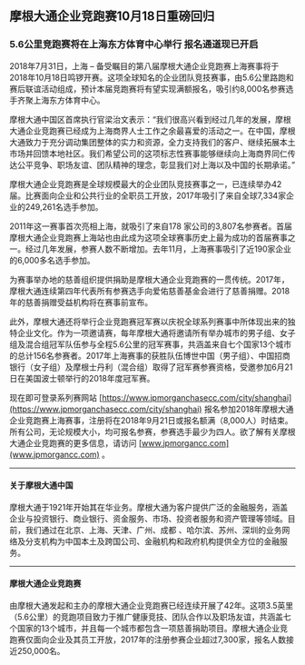 ## 摩根大通企业竞跑赛10月18日重磅回归
 
### 5.6公里竞跑赛将在上海东方体育中心举行 报名通道现已开启
 
2018年7月31日，上海 – 备受瞩目的第八届摩根大通企业竞跑赛上海赛事将于2018年10月18日鸣锣开赛。这项全球知名的企业团队竞技赛事，由5.6公里路跑和赛后联谊活动组成，预计本届竞跑赛将有望实现满额报名，吸引约8,000名参赛选手齐聚上海东方体育中心。  
 
摩根大通中国区首席执行官梁治文表示：“我们很高兴看到经过几年的发展，摩根大通企业竞跑赛已经成为上海商界人士工作之余最喜爱的活动之一。在中国，摩根大通致力于充分调动集团整体的实力和资源，全力支持我们的客户、继续拓展本土市场并回馈本地社区。我们希望公司的这项标志性赛事能够继续向上海商界同仁传达公平竞争、职场友谊、团队精神的理念，彰显我们对上海以及中国的长期承诺。”
 
摩根大通企业竞跑赛是全球规模最大的企业团队竞技赛事之一，已连续举办42届。比赛面向企业和公共行业的全职员工开放，2017年吸引了来自全球7,334家企业的249,261名选手参加。
 
2011年这一赛事首次亮相上海，就吸引了来自178 家公司的3,807名参赛者。首届摩根大通企业竞跑赛上海站也由此成为这项全球赛事历史上最为成功的首届赛事之一。经过几年发展，参赛人数不断增加。去年11月，上海赛事吸引了近190家企业的6,000多名选手参加。
 
为赛事举办地的慈善组织提供捐助是摩根大通企业竞跑赛的一贯传统。2017年，摩根大通连续第四年代表所有参赛选手向爱佑慈善基金会进行了慈善捐赠。2018年的慈善捐赠受益机构将在赛事前宣布。
 
此外，摩根大通还将举行企业竞跑赛冠军赛以庆祝全球系列赛事中所体现出来的独特企业文化。作为一项邀请赛，每年摩根大通将邀请所有举办城市的男子组、女子组及混合组冠军队伍参与全程5.6公里的冠军赛事，共涵盖来自七个国家13个城市的总计156名参赛者。2017年上海赛事的获胜队伍博世中国（男子组）、中国招商银行（女子组）及摩根士丹利（混合组）取得了冠军赛参赛资格，受邀参加6月21日在美国波士顿举行的2018年度冠军赛。    
 
现在即可登录系列赛网站 [https://www.jpmorganchasecc.com/city/shanghai](https://www.jpmorganchasecc.com/city/shanghai) 报名参加2018年摩根大通企业竞跑赛上海赛事，注册将在2018年9月21日或报名额满（8,000人）时结束。所有公司，无论规模大小，均可报名参赛，参赛选手最少为四人。欲了解有关摩根大通企业竞跑赛的更多信息，请访问 [www.jpmorgancc.com](www.jpmorgancc.com) 。
 
---

#### 关于摩根大通中国

摩根大通于1921年开始其在华业务。摩根大通为客户提供广泛的金融服务，涵盖企业与投资银行、商业银行、资金服务、市场、投资者服务和资产管理等领域。目前，我们通过在北京、上海、天津、广州、成都 、哈尔滨、苏州、深圳的业务网络及分支机构为中国本土及跨国公司、金融机构和政府机构提供全方位的金融服务。

---

#### 摩根大通企业竞跑赛

由摩根大通发起和主办的摩根大通企业竞跑赛已经连续开展了42年。这项3.5英里（5.6公里）的竞跑项目致力于推广健康竞技、团队合作以及职场友谊，共涵盖七个国家的13个城市，并且每一个城市都包含一项慈善捐助项目。摩根大通企业竞跑赛仅面向企业及其员工开放，2017年的注册参赛企业超过7,300家，报名人数接近250,000名。